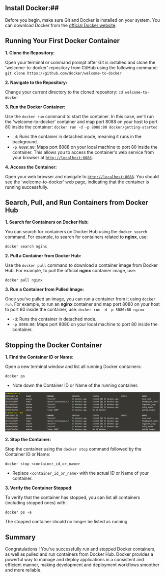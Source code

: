 ## Install Docker:##

   Before you begin, make sure Git and Docker is installed on your system. You can download Docker from the [official Docker website](https://www.docker.com/products/docker-desktop/).


## Running Your First Docker Container ##

**1. Clone the Repository:**

Open your terminal or command prompt after Git is installed and clone the 'welcome-to-docker' repository from GitHub using the following command:
        ```
        git clone https://github.com/docker/welcome-to-docker
        ```

**2. Navigate to the Repository:**

Change your current directory to the cloned repository:
        ```
        cd welcome-to-docker
        ```

**3. Run the Docker Container:**

Use the `docker run` command to start the container. In this case, we'll run the 'welcome-to-docker' container and map port 8088 on your host to port 80 inside the container:
        ```
        docker run -d -p 8088:80 docker/getting-started
        ```



- `-d`: Runs the container in detached mode, meaning it runs in the background.
- `-p 8088:80`: Maps port 8088 on your local machine to port 80 inside the container. This allows you to access the container's web service from your browser at [`http://localhost:8088`](http://localhost:8088).


**4. Access the Container:**

Open your web browser and navigate to [`http://localhost:8088`](http://localhost:8088). You should see the 'welcome-to-docker' web page, indicating that the container is running successfully.

## Search, Pull, and Run Containers from Docker Hub ##

**1. Search for Containers on Docker Hub:**

You can search for containers on Docker Hub using the `docker search` command. For example, to search for containers related to **nginx**, use:
   ```
   docker search nginx
   ```

**2. Pull a Container from Docker Hub:**

Use the `docker pull` command to download a container image from Docker Hub. For example, to pull the official **nginx** container image, use:
   ```
   docker pull nginx
   ```

**3. Run a Container from Pulled Image:**

Once you've pulled an image, you can run a container from it using `docker run`. For example, to run an **nginx** container and map port 8080 on your host to port 80 inside the container, use:
    ```
    docker run -d -p 8080:80 nginx
    ```



- `-d`: Runs the container in detached mode.
- `-p 8080:80`: Maps port 8080 on your local machine to port 80 inside the container.



## Stopping the Docker Container ##

**1. Find the Container ID or Name:**

Open a new terminal window and list all running Docker containers:

   ```
   docker ps
   ```

- Note down the Container ID or Name of the running container.


![docker-ps](img/docker-ps.png)

**2. Stop the Container:**

Stop the container using the `docker stop` command followed by the Container ID or Name:

   ```
   docker stop <container_id_or_name>
   ```

- Replace `<container_id_or_name>` with the actual ID or Name of your container.

**3. Verify the Container Stopped:**

To verify that the container has stopped, you can list all containers (including stopped ones) with:

   ```
   docker ps -a
   ```

The stopped container should no longer be listed as running.

## Summary

Congratulations ! You've successfully run and stopped Docker containers, as well as pulled and run containers from Docker Hub. Docker provides a powerful way to manage and deploy applications in a consistent and efficient manner, making development and deployment workflows smoother and more reliable.
